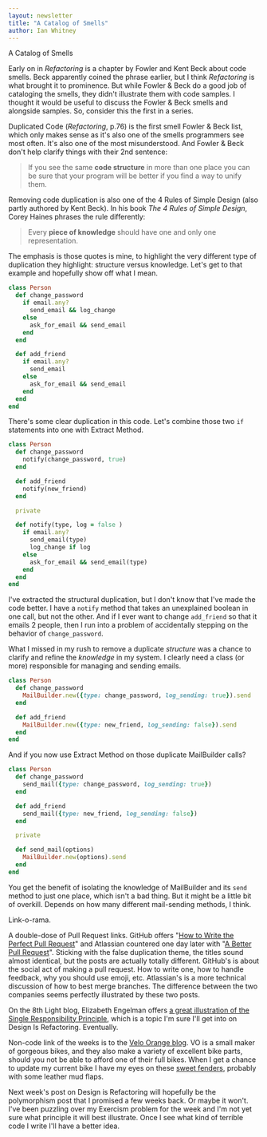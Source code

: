 ```yaml
---
layout: newsletter
title: "A Catalog of Smells"
author: Ian Whitney
---
```


A Catalog of Smells

Early on in _Refactoring_ is a chapter by Fowler and Kent Beck about code smells. Beck apparently coined the phrase earlier, but I think _Refactoring_ is what brought it to prominence. But while Fowler & Beck do a good job of cataloging the smells, they didn't illustrate them with code samples. I thought it would be useful to discuss  the Fowler & Beck smells and alongside samples. So, consider this the first in a series.

Duplicated Code (_Refactoring_, p.76) is the first smell Fowler & Beck list, which only makes sense as it's also one of the smells programmers see most often. It's also one of the most misunderstood. And Fowler & Beck don't help clarify things with their 2nd sentence:

> If you see the same __code structure__ in more than one place you can be sure that your program will be better if you find a way to unify them.

Removing code duplication is also one of the 4 Rules of Simple Design (also partly authored by Kent Beck). In his book _The 4 Rules of Simple Design_, Corey Haines phrases the rule differently:

> Every __piece of knowledge__ should have one and only one representation.

The emphasis is those quotes is mine, to highlight the very different type of duplication they highlight: structure versus knowledge. Let's get to that example and hopefully show off what I mean.

```ruby
class Person
  def change_password
    if email.any?
      send_email && log_change
    else
      ask_for_email && send_email
    end
  end

  def add_friend
    if email.any?
      send_email
    else
      ask_for_email && send_email
    end
  end
end
```

There's some clear duplication in this code. Let's combine those two `if` statements into one with Extract Method.

```ruby
class Person
  def change_password
    notify(change_password, true)
  end

  def add_friend
    notify(new_friend)
  end

  private

  def notify(type, log = false )
    if email.any?
      send_email(type) 
      log_change if log
    else
      ask_for_email && send_email(type)
    end
  end
end
```

I've extracted the structural duplication, but I don't know that I've made the code better. I have a `notify` method that takes an unexplained boolean in one call, but not the other. And if I ever want to change `add_friend` so that it emails 2 people, then I run into a problem of accidentally stepping on the behavior of `change_password`.

What I missed in my rush to remove a duplicate _structure_ was a chance to clarify and refine the _knowledge_ in my system. I clearly need a class (or more) responsible for managing and sending emails.

```ruby
class Person
  def change_password
    MailBuilder.new({type: change_password, log_sending: true}).send
  end

  def add_friend
    MailBuilder.new({type: new_friend, log_sending: false}).send
  end
end
```

And if you now use Extract Method on those duplicate MailBuilder calls?

```ruby
class Person
  def change_password
    send_mail({type: change_password, log_sending: true})
  end

  def add_friend
    send_mail({type: new_friend, log_sending: false})
  end

  private

  def send_mail(options)
    MailBuilder.new(options).send
  end
end
```

You get the benefit of isolating the knowledge of MailBuilder and its `send` method to just one place, which isn't a bad thing. But it might be a little bit of overkill. Depends on how many different mail-sending methods, I think.

Link-o-rama.

A double-dose of Pull Request links. GitHub offers "[How to Write the Perfect Pull Request](https://github.com/blog/1943-how-to-write-the-perfect-pull-request)" and Atlassian countered one day later with "[A Better Pull Request](https://developer.atlassian.com/blog/2015/01/a-better-pull-request/)". 
Sticking with the false duplication theme, the titles sound almost identical, but the posts are actually totally different. GitHub's is about the social act of making a pull request. How to write one, how to handle feedback, why you should use emoji, etc. Atlassian's is a more technical discussion of how to best merge branches. The difference between the two companies seems perfectly illustrated by these two posts.

On the 8th Light blog, Elizabeth Engelman offers [a great illustration of the Single Responsibility Principle](http://blog.8thlight.com/elizabeth-engelman/2015/01/22/single-responsibility-principle-why-does-it-matter.html), which is a topic I'm sure I'll get into on Design Is Refactoring. Eventually.

Non-code link of the weeks is to the [Velo Orange blog](http://velo-orange.blogspot.com/). VO is a small maker of gorgeous bikes, and they also make a variety of excellent bike parts, should you not be able to afford one of their full bikes. When I get a chance to update my current bike I have my eyes on these [sweet fenders](http://store.velo-orange.com/index.php/vo-snakeskin-fender-50mm-fenders-700c.html), probably with some leather mud flaps.

Next week's post on Design is Refactoring will hopefully be the polymorphism post that I promised a few weeks back. Or maybe it won't. I've been puzzling over my Exercism problem for the week and I'm not yet sure what principle it will best illustrate. Once I see what kind of terrible code I write I'll have a better idea.
